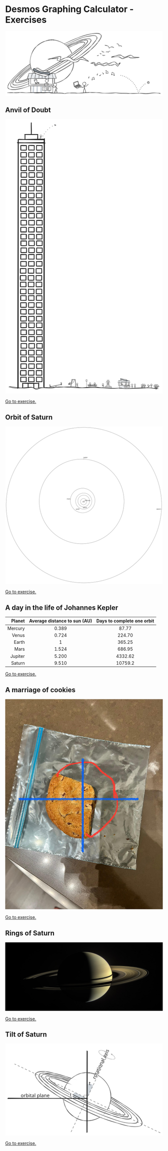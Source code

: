 # Desmos Graphing Calculator - Exercises

![Art](./bon-soon-art/art.svg)




## Anvil of Doubt

![Tall Building With Anvil](./bon-soon-art/tall-building-anvil.svg)

[Go to exercise.](2-3a-anvil.md)




## Orbit of Saturn

![Solar System](./bon-soon-art/solar-system.svg)

[Go to exercise.](2-3b-orbit.md)




## A day in the life of Johannes Kepler

| Planet  | Average distance to sun (AU) | Days to complete one orbit  |
| ------: | :--------------------------: | :-------------------------: |
| Mercury |             0.389            |             87.77           |
| Venus   |             0.724            |            224.70           |
| Earth   |             1                |            365.25           |
| Mars    |             1.524            |            686.95           |
| Jupiter |             5.200            |           4332.62           |
| Saturn  |             9.510            |           10759.2           |

[Go to exercise.](2-3c-kepler.md)




## A marriage of cookies

![About Half A Cookie](./reddit-art/cookie.jpeg)

[Go to exercise.](2-3d-cookie.md)




## Rings of Saturn

![Rings Of Saturn](./nasa-art/PIA12567.jpg)

[Go to exercise.](2-3e-rings.md)




## Tilt of Saturn

![Saturn Axial Tilt](./bon-soon-art/saturn-axial-tilt.svg)

[Go to exercise.](2-3f-tilt.md)



